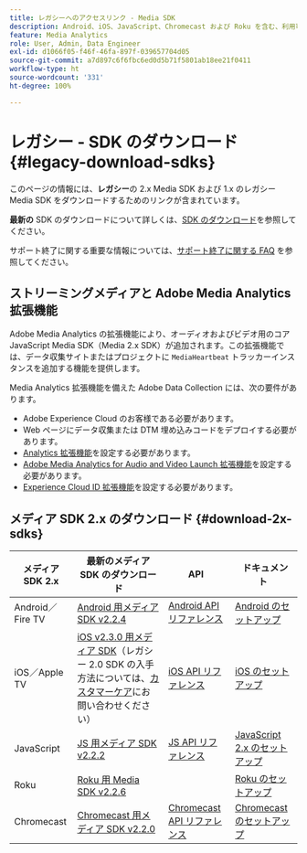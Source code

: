 ```yaml
---
title: レガシーへのアクセスリンク - Media SDK
description: Android、iOS、JavaScript、Chromecast および Roku を含む、利用可能なプラットフォームのレガシー SDK ダウンロードのリンクです。
feature: Media Analytics
role: User, Admin, Data Engineer
exl-id: d1066f05-f46f-46fa-897f-039657704d05
source-git-commit: a7d897c6f6fbc6ed0d5b71f5801ab18ee21f0411
workflow-type: ht
source-wordcount: '331'
ht-degree: 100%

---
```


# レガシー - SDK のダウンロード{#legacy-download-sdks}

このページの情報には、**レガシー**&#x200B;の 2.x Media SDK および 1.x のレガシー Media SDK をダウンロードするためのリンクが含まれています。

**最新の** SDK のダウンロードについて詳しくは、[SDK のダウンロード](/help/getting-started/download-sdks.md)を参照してください。

サポート終了に関する重要な情報については、[サポート終了に関する FAQ](/help/additional-resources/end-of-support-faqs.md) を参照してください。

## ストリーミングメディアと Adobe Media Analytics 拡張機能

Adobe Media Analytics の拡張機能により、オーディオおよびビデオ用のコア JavaScript Media SDK（Media 2.x SDK）が追加されます。この拡張機能では、データ収集サイトまたはプロジェクトに `MediaHeartbeat` トラッカーインスタンスを追加する機能を提供します。

Media Analytics 拡張機能を備えた Adobe Data Collection には、次の要件があります。
* Adobe Experience Cloud のお客様である必要があります。
* Web ページにデータ収集または DTM 埋め込みコードをデプロイする必要があります。
* [Analytics 拡張機能](https://experienceleague.adobe.com/docs/experience-platform/tags/extensions/adobe/analytics/overview.html?lang=ja)を設定する必要があります。 
* [Adobe Media Analytics for Audio and Video Launch 拡張機能](https://aep-sdks.gitbook.io/docs/using-mobile-extensions/adobe-media-analytics)を設定する必要があります。 
* [Experience Cloud ID 拡張機能](https://experienceleague.adobe.com/docs/experience-platform/tags/extensions/adobe/id-service/overview.html?lang=ja)を設定する必要があります。 

## メディア SDK 2.x のダウンロード {#download-2x-sdks}

| メディア SDK 2.x | 最新のメディア SDK のダウンロード |  API   |  ドキュメント  |
| --- | --- | --- | --- |
| Android／Fire TV | [Android 用メディア SDK v2.2.4](https://github.com/Adobe-Marketing-Cloud/media-sdks/releases/tag/android-v2.2.4) | [Android API リファレンス](https://adobe-marketing-cloud.github.io/media-sdks/reference/android/) | [Android のセットアップ](/help/legacy/media-sdk/setup/set-up-android.md) |
| iOS／Apple TV | [iOS v2.3.0 用メディア SDK](https://github.com/Adobe-Marketing-Cloud/media-sdks/releases/tag/ios-v2.3.0)（レガシー 2.0 SDK の入手方法については、[カスタマーケア](https://helpx.adobe.com/jp/marketing-cloud/contact-support.html)にお問い合わせください） | [iOS API リファレンス](https://adobe-marketing-cloud.github.io/media-sdks/reference/ios/) | [iOS のセットアップ](/help/legacy/media-sdk/setup/set-up-ios.md) |
| JavaScript | [JS 用メディア SDK v2.2.2](https://github.com/Adobe-Marketing-Cloud/media-sdks/releases/tag/js-v2.2.2) | [JS API リファレンス](https://adobe-marketing-cloud.github.io/media-sdks/reference/javascript/) | [JavaScript 2.x のセットアップ](/help/legacy/media-sdk/setup/setup-javascript/set-up-js-2.md) |
| Roku | [Roku 用 Media SDK v2.2.6](https://github.com/Adobe-Marketing-Cloud/media-sdks/releases/tag/roku-v2.2.6) |  | [Roku のセットアップ](/help/implementation/media-sdk/setup/set-up-roku.md) |
| Chromecast | [Chromecast 用メディア SDK v2.2.0](https://github.com/Adobe-Marketing-Cloud/media-sdks/releases/tag/chromecast-v2.2.0) | [Chromecast API リファレンス](https://adobe-marketing-cloud.github.io/media-sdks/reference/chromecast/) | [Chromecast のセットアップ ](/help/implementation/media-sdk/setup/set-up-chromecast.md) |
